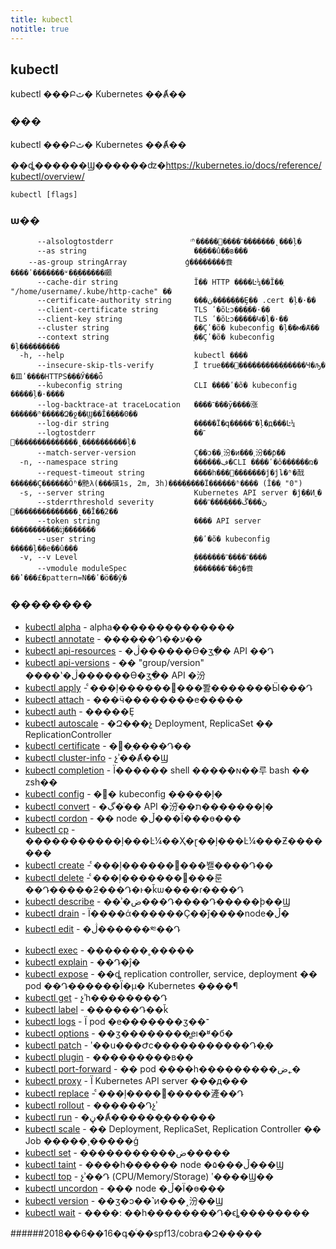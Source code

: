 ```yaml
---
title: kubectl
notitle: true
---
```


## kubectl
<!--
kubectl controls the Kubernetes cluster manager
-->
kubectl ���Բٿ� Kubernetes ��Ⱥ��

<!--
### Synopsis

kubectl controls the Kubernetes cluster manager.

Find more information at: https://kubernetes.io/docs/reference/kubectl/overview/
-->
### ���

kubectl ���Բٿ� Kubernetes ��Ⱥ��

��ȡ������Ϣ������ʣ�https://kubernetes.io/docs/reference/kubectl/overview/

```
kubectl [flags]
```
<!--
### Options

```
      --alsologtostderr                  log to standard error as well as files
      --as string                        Username to impersonate for the operation
      --as-group stringArray             Group to impersonate for the operation, this flag can be repeated to specify multiple groups.
      --cache-dir string                 Default HTTP cache directory (default "/home/username/.kube/http-cache")
      --certificate-authority string     Path to a cert file for the certificate authority
      --client-certificate string        Path to a client certificate file for TLS
      --client-key string                Path to a client key file for TLS
      --cluster string                   The name of the kubeconfig cluster to use
      --context string                   The name of the kubeconfig context to use
  -h, --help                             help for kubectl
      --insecure-skip-tls-verify         If true, the server's certificate will not be checked for validity. This will make your HTTPS connections insecure
      --kubeconfig string                Path to the kubeconfig file to use for CLI requests.
      --log-backtrace-at traceLocation   when logging hits line file:N, emit a stack trace (default :0)
      --log-dir string                   If non-empty, write log files in this directory
      --logtostderr                      log to standard error instead of files
      --match-server-version             Require server version to match client version
  -n, --namespace string                 If present, the namespace scope for this CLI request
      --request-timeout string           The length of time to wait before giving up on a single server request. Non-zero values should contain a corresponding time unit (e.g. 1s, 2m, 3h). A value of zero means don't timeout requests. (default "0")
  -s, --server string                    The address and port of the Kubernetes API server
      --stderrthreshold severity         logs at or above this threshold go to stderr (default 2)
      --token string                     Bearer token for authentication to the API server
      --user string                      The name of the kubeconfig user to use
  -v, --v Level                          log level for V logs
      --vmodule moduleSpec               comma-separated list of pattern=N settings for file-filtered logging
```
-->
### ѡ��
```
      --alsologtostderr                  ͬʱ�����־����׼�������̨���ļ�
      --as string                        ��ָ���û�ִ�в���
    --as-group stringArray             ģ��������飬����ʹ�������ʶ��ָ������顣
      --cache-dir string                 Ĭ�� HTTP ����Ŀ¼��Ĭ��ֵ "/home/username/.kube/http-cache" ��
      --certificate-authority string     ���ڽ�����֤��Ȩ�� .cert �ļ�·��
      --client-certificate string        TLS ʹ�õĿͻ���֤��·��
      --client-key string                TLS ʹ�õĿͻ�����Կ�ļ�·��
      --cluster string                   ָ��Ҫʹ�õ� kubeconfig �ļ��м�Ⱥ��
      --context string                   ָ��Ҫʹ�õ� kubeconfig �ļ���������
  -h, --help                             kubectl ����
      --insecure-skip-tls-verify         ֵΪ true���򲻻����������֤�����Ч�ԡ� �⽫ʹ����HTTPS���Ӳ���ȫ
      --kubeconfig string                CLI ����ʹ�õ� kubeconfig �����ļ�·����
      --log-backtrace-at traceLocation   ����־���ȳ����涨������ʱ�����Զ�ջ��Ϣ��Ĭ��ֵ��0��
      --log-dir string                   �����Ϊ�գ�����־�ļ�д���Ŀ¼
      --logtostderr                      ��־�������׼�������̨����������ļ�
      --match-server-version             Ҫ��ͻ��˰汾�ͷ���˰汾��ƥ��
  -n, --namespace string                 ������ڣ�CLI ����ʹ�ô������ռ�
      --request-timeout string           ����һ���򵥷�������ǰ�ĵȴ�ʱ�䣬����ֵ��Ҫ������Ӧʱ�䵥λ(���磺1s, 2m, 3h)����ֵ����Ϊ������ʱ���� (Ĭ��ֵ "0")
  -s, --server string                    Kubernetes API server �ĵ�ַ�Ͷ˿�
      --stderrthreshold severity         ���ڻ���ڴ���ֵ����־�������׼�������̨��Ĭ��ֵ2��
      --token string                     ���� API server ����������֤�ĳ�������
      --user string                      ָ��ʹ�õ� kubeconfig �����ļ��е��û���
  -v, --v Level                          ָ�������־����־����
      --vmodule moduleSpec               ָ�������־��ģ�飬��ʽ���£�pattern=N��ʹ�ö��ŷָ�
```
<!--
### SEE ALSO

* [kubectl alpha](kubectl_alpha.md)	 - Commands for features in alpha
* [kubectl annotate](kubectl_annotate.md)	 - Update the annotations on a resource
* [kubectl api-resources](kubectl_api-resources.md)	 - Print the supported API resources on the server
* [kubectl api-versions](kubectl_api-versions.md)	 - Print the supported API versions on the server, in the form of "group/version"
* [kubectl apply](kubectl_apply.md)	 - Apply a configuration to a resource by filename or stdin
* [kubectl attach](kubectl_attach.md)	 - Attach to a running container
* [kubectl auth](kubectl_auth.md)	 - Inspect authorization
* [kubectl autoscale](kubectl_autoscale.md)	 - Auto-scale a Deployment, ReplicaSet, or ReplicationController
* [kubectl certificate](kubectl_certificate.md)	 - Modify certificate resources.
* [kubectl cluster-info](kubectl_cluster-info.md)	 - Display cluster info
* [kubectl completion](kubectl_completion.md)	 - Output shell completion code for the specified shell (bash or zsh)
* [kubectl config](kubectl_config.md)	 - Modify kubeconfig files
* [kubectl convert](kubectl_convert.md)	 - Convert config files between different API versions
* [kubectl cordon](kubectl_cordon.md)	 - Mark node as unschedulable
* [kubectl cp](kubectl_cp.md)	 - Copy files and directories to and from containers.
* [kubectl create](kubectl_create.md)	 - Create a resource from a file or from stdin.
* [kubectl delete](kubectl_delete.md)	 - Delete resources by filenames, stdin, resources and names, or by resources and label selector
* [kubectl describe](kubectl_describe.md)	 - Show details of a specific resource or group of resources
* [kubectl drain](kubectl_drain.md)	 - Drain node in preparation for maintenance
* [kubectl edit](kubectl_edit.md)	 - Edit a resource on the server
* [kubectl exec](kubectl_exec.md)	 - Execute a command in a container
* [kubectl explain](kubectl_explain.md)	 - Documentation of resources
* [kubectl expose](kubectl_expose.md)	 - Take a replication controller, service, deployment or pod and expose it as a new Kubernetes Service
* [kubectl get](kubectl_get.md)	 - Display one or many resources
* [kubectl label](kubectl_label.md)	 - Update the labels on a resource
* [kubectl logs](kubectl_logs.md)	 - Print the logs for a container in a pod
* [kubectl options](kubectl_options.md)	 - Print the list of flags inherited by all commands
* [kubectl patch](kubectl_patch.md)	 - Update field(s) of a resource using strategic merge patch
* [kubectl plugin](kubectl_plugin.md)	 - Runs a command-line plugin
* [kubectl port-forward](kubectl_port-forward.md)	 - Forward one or more local ports to a pod
* [kubectl proxy](kubectl_proxy.md)	 - Run a proxy to the Kubernetes API server
* [kubectl replace](kubectl_replace.md)	 - Replace a resource by filename or stdin
* [kubectl rollout](kubectl_rollout.md)	 - Manage the rollout of a resource
* [kubectl run](kubectl_run.md)	 - Run a particular image on the cluster
* [kubectl scale](kubectl_scale.md)	 - Set a new size for a Deployment, ReplicaSet, Replication Controller, or Job
* [kubectl set](kubectl_set.md)	 - Set specific features on objects
* [kubectl taint](kubectl_taint.md)	 - Update the taints on one or more nodes
* [kubectl top](kubectl_top.md)	 - Display Resource (CPU/Memory/Storage) usage.
* [kubectl uncordon](kubectl_uncordon.md)	 - Mark node as schedulable
* [kubectl version](kubectl_version.md)	 - Print the client and server version information
* [kubectl wait](kubectl_wait.md)	 - Experimental: Wait for one condition on one or many resources
-->
### ��������

* [kubectl alpha](kubectl_alpha.md)	 - alpha��������������
* [kubectl annotate](kubectl_annotate.md)	 - ������Դ��ע��
* [kubectl api-resources](kubectl_api-resources.md)	 - �ڷ������ϴ�ӡ֧�ֵ� API ��Դ
* [kubectl api-versions](kubectl_api-versions.md)	 - �� "group/version" ����ʽ�ڷ������ϴ�ӡ֧�ֵ� API �汾
* [kubectl apply](kubectl_apply.md)	 - ͨ���ļ������׼���뽫�������Ӹ���Դ
* [kubectl attach](kubectl_attach.md)	 - ���ӵ��������е�����
* [kubectl auth](kubectl_auth.md)	 - �����Ȩ
* [kubectl autoscale](kubectl_autoscale.md)	 - �Զ���չ Deployment, ReplicaSet �� ReplicationController
* [kubectl certificate](kubectl_certificate.md)	 - �޸�֤����Դ��
* [kubectl cluster-info](kubectl_cluster-info.md)	 - չʾ��Ⱥ��Ϣ
* [kubectl completion](kubectl_completion.md)	 - Ϊ������ shell �����ɴ��루 bash �� zsh��
* [kubectl config](kubectl_config.md)	 - �޸� kubeconfig �����ļ�
* [kubectl convert](kubectl_convert.md)	 - �ڲ�ͬ�� API �汾֮��ת�������ļ�
* [kubectl cordon](kubectl_cordon.md)	 - �� node �ڵ���Ϊ���ɵ���
* [kubectl cp](kubectl_cp.md)	 - �����������ļ���Ŀ¼��Ҳ�ɽ��ļ���Ŀ¼���Ƶ�������
* [kubectl create](kubectl_create.md)	 - ͨ���ļ������׼���봴����Դ��
* [kubectl delete](kubectl_delete.md)	 - ͨ���ļ�������׼���룬��Դ�����ƻ���Դ�ͱ�ǩѡ����ɾ����Դ
* [kubectl describe](kubectl_describe.md)	 - ��ʾ�ض���Դ����Դ�����ϸ��Ϣ
* [kubectl drain](kubectl_drain.md)	 - Ϊ����ά������Ҫ��ǰ����node�ڵ�
* [kubectl edit](kubectl_edit.md)	 - �ڷ������༭��Դ
* [kubectl exec](kubectl_exec.md)	 - �������˳�����
* [kubectl explain](kubectl_explain.md)	 - ��Դ�ĵ�
* [kubectl expose](kubectl_expose.md)	 - ��ȡ replication controller, service, deployment �� pod ��Դ������Ϊ�µ� Kubernetes ����¶
* [kubectl get](kubectl_get.md)	 - չʾһ��������Դ
* [kubectl label](kubectl_label.md)	 - ������Դ��ǩ
* [kubectl logs](kubectl_logs.md)	 - Ϊ pod �е�������ӡ��־
* [kubectl options](kubectl_options.md)	 - ��ӡ��������̳еı�ʶ�б�
* [kubectl patch](kubectl_patch.md)	 - ʹ��ս���Ժϲ�����������Դ�ֶ�
* [kubectl plugin](kubectl_plugin.md)	 - ���������в��
* [kubectl port-forward](kubectl_port-forward.md)	 - �� pod ����һ���������ض˿�
* [kubectl proxy](kubectl_proxy.md)	 - Ϊ Kubernetes API server ���д���
* [kubectl replace](kubectl_replace.md)	 - ͨ���ļ����׼�����滻��Դ
* [kubectl rollout](kubectl_rollout.md)	 - ������Դչʾ
* [kubectl run](kubectl_run.md)	 - �ڼ�Ⱥ������ָ������
* [kubectl scale](kubectl_scale.md)	 - �� Deployment, ReplicaSet, Replication Controller �� Job �����¸�����ģ
* [kubectl set](kubectl_set.md)	 - �����������ض�����
* [kubectl taint](kubectl_taint.md)	 - ����һ������ node �ڵ���۵���Ϣ
* [kubectl top](kubectl_top.md)	 - չʾ��Դ (CPU/Memory/Storage) ʹ����Ϣ��
* [kubectl uncordon](kubectl_uncordon.md)	 - ��� node �ڵ�Ϊ�ɵ���
* [kubectl version](kubectl_version.md)	 - ��ӡ�ͻ��˺ͷ���˰汾��Ϣ
* [kubectl wait](kubectl_wait.md)	 - ����: ��һ��������Դ�ϵȴ��������

<!--
###### Auto generated by spf13/cobra on 16-Jun-2018
-->
######2018��6��16�գ�ͨ��spf13/cobra�Զ�����